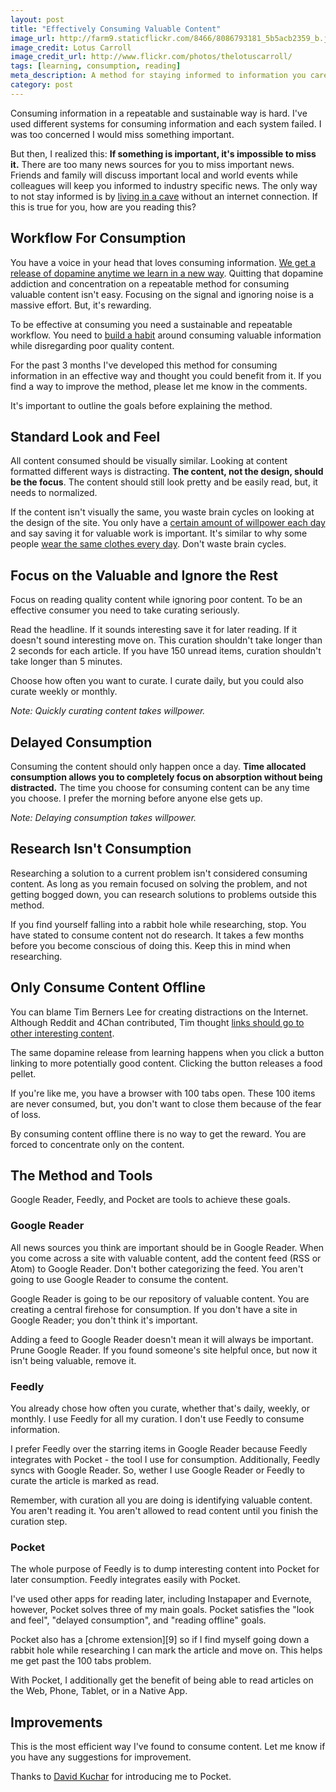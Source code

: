 ```yaml
---
layout: post
title: "Effectively Consuming Valuable Content"
image_url: http://farm9.staticflickr.com/8466/8086793181_5b5acb2359_b.jpg
image_credit: Lotus Carroll
image_credit_url: http://www.flickr.com/photos/thelotuscarroll/
tags: [learning, consumption, reading]
meta_description: A method for staying informed to information you care about.
category: post
---
```


Consuming information in a repeatable and sustainable way is hard. I've used different systems for consuming information and each system failed. I was too concerned I would miss something important.

But then, I realized this: __If something is important, it's impossible to miss it.__ There are too many news sources for you to miss important news. Friends and family will discuss important local and world events while colleagues will keep you informed to industry specific news. The only way to not stay informed is by [living in a cave][2] without an internet connection. If this is true for you, how are you reading this?

## Workflow For Consumption
You have a voice in your head that loves consuming information. [We get a release of dopamine anytime we learn in a new way][7]. Quitting that dopamine addiction and concentration on a repeatable method for consuming valuable content isn't easy. Focusing on the signal and ignoring noise is a massive effort. But, it's rewarding.

To be effective at consuming you need a sustainable and repeatable workflow. You need to [build a habit][4] around consuming valuable information while disregarding poor quality content.

For the past 3 months I've developed this method for consuming information in an effective way and thought you could benefit from it. If you find a way to improve the method, please let me know in the comments.

It's important to outline the goals before explaining the method.

## Standard Look and Feel
All content consumed should be visually similar. Looking at content formatted different ways is distracting. __The content, not the design, should be the focus__. The content should still look pretty and be easily read, but, it needs to normalized.

If the content isn't visually the same, you waste brain cycles on looking at the design of the site. You only have a [certain amount of willpower each day][6] and say saving it for valuable work is important. It's similar to why some people [wear the same clothes every day][8]. Don't waste brain cycles.

## Focus on the Valuable and Ignore the Rest
Focus on reading quality content while ignoring poor content. To be an effective consumer you need to take curating seriously.

Read the headline. If it sounds interesting save it for later reading. If it doesn't sound interesting move on. This curation shouldn't take longer than 2 seconds for each article. If you have 150 unread items, curation shouldn't take longer than 5 minutes.

Choose how often you want to curate. I curate daily, but you could also curate weekly or monthly.

_Note: Quickly curating content takes willpower._

## Delayed Consumption
Consuming the content should only happen once a day. __Time allocated consumption allows you to completely focus on absorption without being distracted.__ The time you choose for consuming content can be any time you choose. I prefer the morning before anyone else gets up.

_Note: Delaying consumption takes willpower._

## Research Isn't Consumption

Researching a solution to a current problem isn't considered consuming content. As long as you remain focused on solving the problem, and not getting bogged down, you can research solutions to problems outside this method.

If you find yourself falling into a rabbit hole while researching, stop. You have stated to consume content not do research. It takes a few months before you become conscious of doing this. Keep this in mind when researching.

## Only Consume Content Offline
You can blame Tim Berners Lee for creating distractions on the Internet. Although Reddit and 4Chan contributed, Tim thought [links should go to other interesting content][3]. 

The same dopamine release from learning happens when you click a button linking to more potentially good content. Clicking the button releases a food pellet. 

If you're like me, you have a browser with 100 tabs open. These 100 items are never consumed, but, you don't want to close them because of the fear of loss.

By consuming content offline there is no way to get the reward. You are forced to concentrate only on the content.

## The Method and Tools

Google Reader, Feedly, and Pocket are tools to achieve these goals. 

### Google Reader
All news sources you think are important should be in Google Reader. When you come across a site with valuable content, add the content feed (RSS or Atom) to Google Reader. Don't bother categorizing the feed. You aren't going to use Google Reader to consume the content.

Google Reader is going to be our repository of valuable content. You are creating a central firehose for consumption. If you don't have a site in Google Reader; you don't think it's important.

Adding a feed to Google Reader doesn't mean it will always be important. Prune Google Reader. If you found someone's site helpful once, but now it isn't being valuable, remove it.

### Feedly
You already chose how often you curate, whether that's daily, weekly, or monthly. I use Feedly for all my curation. I don't use Feedly to consume information. 

I prefer Feedly over the starring items in Google Reader because Feedly integrates with Pocket - the tool I use for consumption. Additionally, Feedly syncs with Google Reader. So, wether I use Google Reader or Feedly to curate the article is marked as read.

Remember, with curation all you are doing is identifying valuable content. You aren't reading it. You aren't allowed to read content until you finish the curation step.

### Pocket
The whole purpose of Feedly is to dump interesting content into Pocket for later consumption. Feedly integrates easily with Pocket.

I've used other apps for reading later, including Instapaper and Evernote, however, Pocket solves three of my main goals. Pocket satisfies the "look and feel", "delayed consumption", and "reading offline" goals.

Pocket also has a [chrome extension][9] so if I find myself going down a rabbit hole while researching I can mark the article and move on. This helps me get past the 100 tabs problem.

With Pocket, I additionally get the benefit of being able to read articles on the Web, Phone, Tablet, or in a Native App.

## Improvements

This is the most efficient way I've found to consume content. Let me know if you have any suggestions for improvement.

Thanks to [David Kuchar][11] for introducing me to Pocket.

[2]: http://thebillfold.com/2012/04/reach-enlightenment-by-living-in-a-cave-eating-trash/ "Living in a cave"
[3]: http://www.hyperlinkevolved.com/ "Wikipedia is the WWW of Tim Berner's Lee"
[4]: /2012/11/building-a-successful-habit-successfully/ "Building a Habit"
[6]: http://artofmanliness.com/2012/01/08/willpower-part-ii/ "Only so much willpower per day"
[7]: http://www.scilearn.com/blog/dopamine-learning-brains-reward-center-teach-educators.php "Dopamine released when we learn"
[8]: http://waxman.me/why-to-wear-the-same-clothes-every-day
[10]: https://chrome.google.com/webstore/detail/pocket-formerly-read-it-l/niloccemoadcdkdjlinkgdfekeahmflj "Pocket Chrome Extension"
[11]: http://davidkuchar.com
